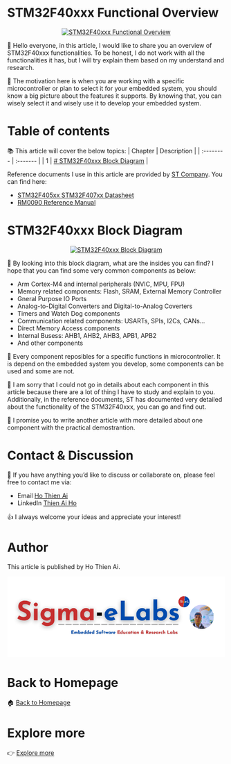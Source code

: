 # STM32F40xxx Functional Overview
<p align="center">
  <a href="." title="STM32F40xxx Functional Overview">
    <img src="/resources/stm32f4-overview/stm32f4-functional-overview/images/STM32F40xxx_Functional_Overview.png" title="STM32F40xxx Functional Overview" style="min-width: 200px"/>
  </a>
</p>

:dart: Hello everyone, in this article, I would like to share you an overview of STM32F40xxx functionalities. To be honest, I do not work with all the functionalities it has, but I will try explain them based on my understand and research. 

:triangular_flag_on_post: The motivation here is when you are working with a specific microcontroller or plan to select it for your embedded system, you should know a big picture about the features it supports. By knowing that, you can wisely select it and wisely use it to develop your embedded system.

# Table of contents
:books: This article will cover the below topics:
| Chapter     | Description                                                 |
| :--------   | :-------                                                    |
| 1           | [# STM32F40xxx Block Diagram](#stm32f40xxx-block-diagram)   |

Reference documents I use in this article are provided by [ST Company](https://www.st.com/content/st_com/en.html). You can find here:
* [STM32F405xx STM32F407xx Datasheet](https://www.st.com/resource/en/datasheet/dm00037051.pdf)
* [RM0090 Reference Manual](https://www.st.com/resource/en/reference_manual/dm00031020-stm32f405-415-stm32f407-417-stm32f427-437-and-stm32f429-439-advanced-arm-based-32-bit-mcus-stmicroelectronics.pdf)

# STM32F40xxx Block Diagram
<p align="center">
  <a href="." title="STM32F40xxx Block Diagram">
    <img src="/resources/stm32f4-overview/stm32f4-functional-overview/images/STM32F40xxx_block_diagram.PNG" title="STM32F40xxx Block Diagram" style="min-width: 200px"/>
  </a>
</p>

:mag_right: By looking into this block diagram, what are the insides you can find? I hope that you can find some very common components as below:
* Arm Cortex-M4 and internal peripherals (NVIC, MPU, FPU)
* Memory related components: Flash, SRAM, External Memory Controller
* Gneral Purpose IO Ports
* Analog-to-Digital Converters and Digital-to-Analog Coverters
* Timers and Watch Dog components
* Communication related components: USARTs, SPIs, I2Cs, CANs...
* Direct Memory Access components
* Internal Busess: AHB1, AHB2, AHB3, APB1, APB2
* And other components

:mag_right: Every component reposibles for a specific functions in microcontroller. It is depend on the embedded system you develop, some components can be used and some are not.

:mag_right: I am sorry that I could not go in details about each component in this article because there are a lot of thing I have to study and explain to you. Additionally, in the reference documents, ST has documented very detailed about the functionality of the STM32F40xxx, you can go and find out.

:mag_right: I promise you to write another article with more detailed about one component with the practical demostrantion.

# Contact & Discussion
:e-mail: If you have anything you’d like to discuss or collaborate on, please feel free to contact me via:
* Email [Ho Thien Ai](mailto:thienaiho95@gmail.com)
* LinkedIn [Thien Ai Ho](https://www.linkedin.com/in/thien-ai-ho/)

:thumbsup: I always welcome your ideas and appreciate your interest!

# Author
This article is published by Ho Thien Ai.
<p align="center">
  <a href="https://github.com/hothienai/" title="Sigma eLabs">
    <img src="/assets/images/sigma-elabs-banner.png" title="Sigma eLabs" style="min-width: 200px"/>
  </a>
</p>

# Back to Homepage
:house: [Back to Homepage](https://github.com/hothienai/embedded-c-fundamentals)

# Explore more
:point_right: [Explore more](https://github.com/hothienai)